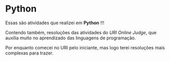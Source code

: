 # Python

 Essas são atividades que realizei em **Python** !!!
 
 Contendo também, resoluções das atividades do *URI Online Judge*, que auxilia muito no aprendizado das linguagens de programação. 

 Por enquanto comecei no URI pelo iniciante, mas logo terei resoluções mais complexas para trazer.
